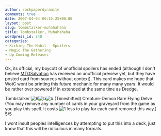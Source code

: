 ```yaml
---
author: rockpaperdynamite
comments: true
date: 2007-04-04 00:55:25+00:00
layout: post
slug: tombstalker-muhahahaha
title: Tombstalker, Muhahahaha
wordpress_id: 240
categories:
- Kicking The Habit - Spoilers
- Magic The Gathering
- Up Coming Releases
---
```


Ok, its official, my boycott of unofficial spoilers has ended (although I don't believe [MTGSalvation](http://mtgsalvation.com) has received an unofficial preview yet, but they have posted card from sources without context). This card makes me hope that WotC wont be printing this future mechanic for many many years. It would be rather over powered if in extended at the same time as Dredge.

Tombstalker ![6](http://forums.mtgsalvation.com/images/smilies/mana6.gif)![b](http://forums.mtgsalvation.com/images/smilies/manab.gif)![b](http://forums.mtgsalvation.com/images/smilies/manab.gif) (Timeshifted)
Creature-Demon Rare
Flying
Delve (You may remove any number of cards in your graveyard from the game as you play this spell. It costs ![1](http://forums.mtgsalvation.com/images/smilies/mana1.gif) less to play for each card removed this way.)
5/5

I wont insult peoples intelligences by attempting to put this into a deck, just know that this will be ridiculous in many formats.
